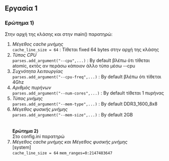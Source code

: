 ## Εργασία 1

### <b> Ερώτημα 1)</b>  
Στην αρχή της κλάσης και στην main() παρατηρώ:  
  1. _Μέγεθος cache μνήμης_  
    `cache_line_size = 64` : Τίθεται fixed 64 bytes στην αρχή της κλάσης   
  2. _Τύπος CPU_  
    `parses.add_argument("--cpu",...)` : Βy default βλέπω ότι τίθεται atomic, εκτός αν περάσω κάποιον άλλο τύπο μέσω --cpu  
  3. _Συχνότητα λειτουργίας_  
    `parses.add_argument("--cpu-freq",...)` : By default βλέπω ότι τίθεται 4Ghz  
  4. _Αριθμός πυρήνων_  
    `parses.add_argument("--num-cores",...)` : By default τίθεται 1 πυρήνας  
  5. _Τύπος μνήμης_  
    `parses.add_argument("--mem-type",...)` : By default DDR3_1600_8x8  
  6. _Μέγεθος φυσικής μνήμης_  
    `parses.add_argument("--mem-size",...)` : By default 2GB  
    <br><br>
<b> Ερώτημα 2)</b>  
Στο config.ini παρατηρώ  
  1. _Μέγεθος cache μνήμης και Μέγεθος φυσικής μνήμης_  
    [system]  
   `cache_line_size = 64`
   `mem_ranges=0:2147483647`
